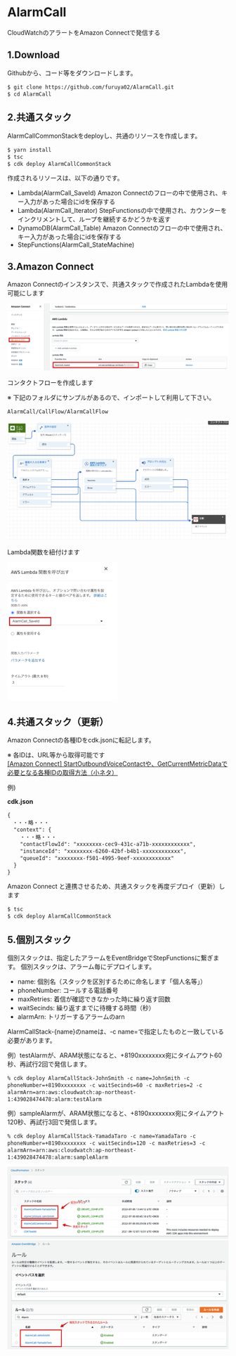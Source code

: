 # AlarmCall
CloudWatchのアラートをAmazon Connectで発信する

## 1.Download

Githubから、コード等をダウンロードします。

```
$ git clone https://github.com/furuya02/AlarmCall.git
$ cd AlarmCall
```

## 2.共通スタック

AlarmCallCommonStackをdeployし、共通のリソースを作成します。

```
$ yarn install
$ tsc
$ cdk deploy AlarmCallCommonStack
```

作成されるリソースは、以下の通りです。

* Lambda(AlarmCall_SaveId)
 Amazon Connectのフローの中で使用され、キー入力があった場合にidを保存する
* Lambda(AlarmCall_Iterator)
StepFunctionsの中で使用され、カウンターをインクリメントして、ループを継続するかどうかを返す
* DynamoDB(AlarmCall_Table)
Amazon Connectのフローの中で使用され、キー入力があった場合にidを保存する
* StepFunctions(AlarmCall_StateMachine)


## 3.Amazon Connect

Amazon Connectのインスタンスで、共通スタックで作成されたLambdaを使用可能にします

![](images/009.png)

コンタクトフローを作成します

※ 下記のフォルダにサンプルがあるので、インポートして利用して下さい。

```
AlarmCall/CallFlow/AlarmCallFlow
```

![](images/008.png)

Lambda関数を紐付けます

![](images/010.png)

## 4.共通スタック（更新）

Amazon Connectの各種IDをcdk.jsonに転記します。

※ 各IDは、URL等から取得可能です
<br>[[Amazon Connect] StartOutboundVoiceContactや、GetCurrentMetricDataで必要となる各種IDの取得方法（小ネタ）](https://dev.classmethod.jp/articles/amazon-connectid-instanceid-queueid/)

例)

**cdk.json**
```
{
　・・・略・・・
  "context": {
    ・・・略・・・
    "contactFlowId": "xxxxxxxx-cec9-431c-a71b-xxxxxxxxxxxx",
    "instanceId": "xxxxxxxx-6260-42bf-b4b1-xxxxxxxxxxxx",
    "queueId": "xxxxxxxx-f501-4995-9eef-xxxxxxxxxxxx"
  }
}
```

Amazon Connect と連携させるため、共通スタックを再度デプロイ（更新）します

```
$ tsc
$ cdk deploy AlarmCallCommonStack
```

## 5.個別スタック

個別スタックは、指定したアラームをEventBridgeでStepFunctionsに繋ぎます。
個別スタックは、アラーム毎にデプロイします。

* name: 個別名（スタックを区別するために命名します「個人名等」）
* phoneNumber: コールする電話番号
* maxRetries: 着信が確認できなかった時に繰り返す回数
* waitSecinds: 繰り返すまでに待機する時間（秒）
* alarmArn: トリガーするアラームのarn


AlarmCallStack-{name}のnameは、-c name=で指定したものと一致している必要があります。

例）testAlarmが、ARAM状態になると、+8190xxxxxxxx宛にタイムアウト60秒、再試行2回で発信します。


```
% cdk deploy AlarmCallStack-JohnSmith -c name=JohnSmith -c phoneNumber=+8190xxxxxxxx -c waitSecinds=60 -c maxRetries=2 -c alarmArn=arn:aws:cloudwatch:ap-northeast-1:439028474478:alarm:testAlarm
```
例）sampleAlarmが、ARAM状態になると、+8190xxxxxxxx宛にタイムアウト120秒、再試行3回で発信します。

```
% cdk deploy AlarmCallStack-YamadaTaro -c name=YamadaTaro -c phoneNumber=+8190xxxxxxxx -c waitSecinds=120 -c maxRetries=3 -c alarmArn=arn:aws:cloudwatch:ap-northeast-1:439028474478:alarm:sampleAlarm
```

![](images/011.png)
![](images/012.png)

